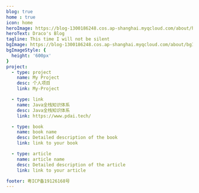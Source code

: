 ```yaml
---
blog: true
home : true
icon: home
heroImage: https://blog-1300186248.cos.ap-shanghai.myqcloud.com/about/heroImage.png
heroText: Draco's Blog
tagline: This time I will not be silent
bgImage: https://blog-1300186248.cos.ap-shanghai.myqcloud.com/about/bgImage.jpg
bgImageStyle: {
  height: '600px'
}
project:
  - type: project
    name: My Project
    desc: 个人项目
    link: My-Project

  - type: link
    name: Java全栈知识体系
    desc: Java全栈知识体系
    link: https://www.pdai.tech/

  - type: book
    name: book name
    desc: Detailed description of the book
    link: link to your book

  - type: article
    name: article name
    desc: Detailed description of the article
    link: link to your article

footer: 粤ICP备19126168号
---
```


